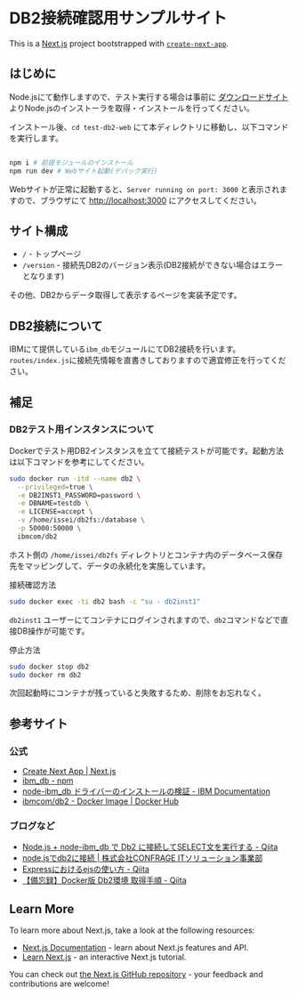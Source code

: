 # DB2接続確認用サンプルサイト
This is a [Next.js](https://nextjs.org/) project bootstrapped with [`create-next-app`](https://github.com/vercel/next.js/tree/canary/packages/create-next-app).

## はじめに

Node.jsにて動作しますので、テスト実行する場合は事前に [ダウンロードサイト](https://nodejs.org/ja/download/) よりNode.jsのインストーラを取得・インストールを行ってください。

インストール後、`cd test-db2-web` にて本ディレクトリに移動し、以下コマンドを実行します。
```bash

npm i # 前提モジュールのインストール
npm run dev # Webサイト起動(デバック実行)
```
Webサイトが正常に起動すると、`Server running on port: 3000` と表示されますので、ブラウザにて [http://localhost:3000](http://localhost:3000) にアクセスしてください。

## サイト構成

* `/` - トップページ
* `/version` - 接続先DB2のバージョン表示(DB2接続ができない場合はエラーとなります)

その他、DB2からデータ取得して表示するページを実装予定です。

## DB2接続について
IBMにて提供している`ibm_db`モジュールにてDB2接続を行います。
`routes/index.js`に接続先情報を直書きしておりますので適宜修正を行ってください。

## 補足
### DB2テスト用インスタンスについて
Dockerでテスト用DB2インスタンスを立てて接続テストが可能です。起動方法は以下コマンドを参考にしてください。
```bash
sudo docker run -itd --name db2 \
  --privileged=true \
  -e DB2INST1_PASSWORD=password \
  -e DBNAME=testdb \
  -e LICENSE=accept \
  -v /home/issei/db2fs:/database \
  -p 50000:50000 \
  ibmcom/db2
```
ホスト側の `/home/issei/db2fs` ディレクトリとコンテナ内のデータベース保存先をマッピングして、データの永続化を実施しています。

接続確認方法
```bash
sudo docker exec -ti db2 bash -c "su - db2inst1"
```
`db2inst1` ユーザーにてコンテナにログインされますので、`db2`コマンドなどで直接DB操作が可能です。

停止方法
```bash
sudo docker stop db2
sudo docker rm db2
```
次回起動時にコンテナが残っていると失敗するため、削除をお忘れなく。

## 参考サイト

### 公式

* [Create Next App | Next.js](https://nextjs.org/docs/api-reference/create-next-app)
* [ibm_db - npm](https://www.npmjs.com/package/ibm_db)
* [node-ibm_db ドライバーのインストールの検証 - IBM Documentation](https://www.ibm.com/docs/ja/db2/11.5?topic=nodejs-verifying-node-db-driver-installation)
* [ibmcom/db2 - Docker Image | Docker Hub](https://hub.docker.com/r/ibmcom/db2)

### ブログなど

* [Node.js + node-ibm_db で Db2 に接続してSELECT文を実行する - Qiita](https://qiita.com/mi-kana/items/35433d6f3a08ec5d6bfe)
* [node.jsでdb2に接続 | 株式会社CONFRAGE ITソリューション事業部](https://confrage.jp/node-js%E3%81%A7db2%E3%81%AB%E6%8E%A5%E7%B6%9A/)
* [Expressにおけるejsの使い方 - Qiita](https://qiita.com/kamihork/items/1b13d2157979d1837849)
* [【備忘録】Docker版 Db2環境 取得手順 - Qiita](https://qiita.com/Haruka-Ogawa/items/0a4696ded4fa40e5e983)

## Learn More

To learn more about Next.js, take a look at the following resources:

- [Next.js Documentation](https://nextjs.org/docs) - learn about Next.js features and API.
- [Learn Next.js](https://nextjs.org/learn) - an interactive Next.js tutorial.

You can check out [the Next.js GitHub repository](https://github.com/vercel/next.js/) - your feedback and contributions are welcome!
